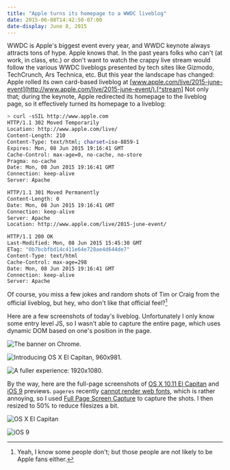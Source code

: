 ```yaml
---
title: "Apple turns its homepage to a WWDC liveblog"
date: 2015-06-08T14:42:50-07:00
date-display: June 8, 2015
---
```


WWDC is Apple's biggest event every year, and WWDC keynote always attracts tons of hype. Apple knows that. In the past years folks who can't (at work, in class, etc.) or don't want to watch the crappy live stream would follow the various WWDC liveblogs presented by tech sites like Gizmodo, TechCrunch, Ars Technica, etc. But this year the landscape has changed: Apple rolled its own card-based liveblog at [www.apple.com/live/2015-june-event](http://www.apple.com/live/2015-june-event/).[^stream] Not only that; during the keynote, Apple redirected its homepage to the liveblog page, so it effectively turned its homepage to a liveblog:

[^stream]: The crappy live stream is still there, but thankfully you wouldn't see it if you're on a browser other than Safari. Just look the screenshot of the banner.

```zsh
> curl -sSIL http://www.apple.com
HTTP/1.1 302 Moved Temporarily
Location: http://www.apple.com/live/
Content-Length: 210
Content-Type: text/html; charset=iso-8859-1
Expires: Mon, 08 Jun 2015 19:16:41 GMT
Cache-Control: max-age=0, no-cache, no-store
Pragma: no-cache
Date: Mon, 08 Jun 2015 19:16:41 GMT
Connection: keep-alive
Server: Apache

HTTP/1.1 301 Moved Permanently
Content-Length: 0
Date: Mon, 08 Jun 2015 19:16:41 GMT
Connection: keep-alive
Server: Apache
Location: http://www.apple.com/live/2015-june-event/

HTTP/1.1 200 OK
Last-Modified: Mon, 08 Jun 2015 15:45:30 GMT
ETag: "0b7bcbfbd14c411e64e728ae4d644de7"
Content-Type: text/html
Cache-Control: max-age=298
Date: Mon, 08 Jun 2015 19:16:41 GMT
Connection: keep-alive
Server: Apache
```

Of course, you miss a few jokes and random shots of Tim or Craig from the official liveblog, but hey, who don't like that official feel?[^official]

[^official]: Yeah, I know some people don't; but those people are not likely to be Apple fans either.

Here are a few screenshots of today's liveblog. Unfortunately I only know some entry level JS, so I wasn't able to capture the entire page, which uses dynamic DOM based on one's position in the page.

![The banner on Chrome.](/img/20150608-wwdc-2015-banner.png)

![Introducing OS X El Capitan, 960x981.](/img/20150608-wwdc-2015-liveblog-960x981.png)

![A fuller experience: 1920x1080.](/img/20150608-wwdc-2015-liveblog-1920x1080.png)

By the way, here are the full-page screenshots of [OS X 10.11 El Capitan](http://www.apple.com/osx/elcapitan-preview/) and [iOS 9](http://www.apple.com/ios/ios9-preview/) previews. `pageres` recently [cannot render web fonts](https://github.com/sindresorhus/pageres/issues/174), which is rather annoying, so I used [Full Page Screen Capture](https://github.com/mrcoles/full-page-screen-capture-chrome-extension) to capture the shots. I then resized to 50% to reduce filesizes a bit.

![[OS X El Capitan](http://www.apple.com/osx/elcapitan-preview/)](/img/20150608-osx-el-capitan-preview-1920x1080-50%25.png)

![[iOS 9](http://www.apple.com/ios/ios9-preview/)](/img/20150608-ios-9-preview-1920x1080-50%25.png)
